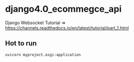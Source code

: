 # django4.0_ecommegce_api

Django Websocket Tutorial => https://channels.readthedocs.io/en/latest/tutorial/part_1.html


## Hot to run
```python
uvicorn myproject.asgi:application
```